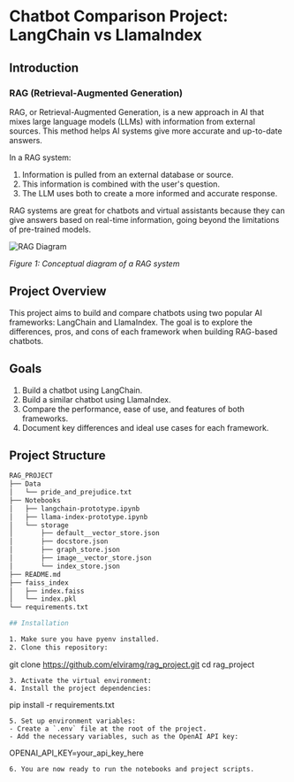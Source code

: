 # Chatbot Comparison Project: LangChain vs LlamaIndex

## Introduction

### RAG (Retrieval-Augmented Generation)

RAG, or Retrieval-Augmented Generation, is a new approach in AI that mixes large language models (LLMs) with information from external sources. This method helps AI systems give more accurate and up-to-date answers.

In a RAG system:
1. Information is pulled from an external database or source.
2. This information is combined with the user's question.
3. The LLM uses both to create a more informed and accurate response.

RAG systems are great for chatbots and virtual assistants because they can give answers based on real-time information, going beyond the limitations of pre-trained models.

![RAG Diagram](https://miro.medium.com/v2/resize:fit:1400/format:webp/1*DZwcPDr0z3QghwxG_H7qnQ.png)

*Figure 1: Conceptual diagram of a RAG system*

## Project Overview

This project aims to build and compare chatbots using two popular AI frameworks: LangChain and LlamaIndex. The goal is to explore the differences, pros, and cons of each framework when building RAG-based chatbots.

## Goals

1. Build a chatbot using LangChain.
2. Build a similar chatbot using LlamaIndex.
3. Compare the performance, ease of use, and features of both frameworks.
4. Document key differences and ideal use cases for each framework.

## Project Structure
```bash
RAG_PROJECT
├── Data
│   └── pride_and_prejudice.txt
├── Notebooks
│   ├── langchain-prototype.ipynb
│   ├── llama-index-prototype.ipynb
│   └── storage
│       ├── default__vector_store.json
│       ├── docstore.json
│       ├── graph_store.json
│       ├── image__vector_store.json
│       └── index_store.json
├── README.md
├── faiss_index
│   ├── index.faiss
│   └── index.pkl
└── requirements.txt

## Installation

1. Make sure you have pyenv installed.
2. Clone this repository:
```
git clone https://github.com/elviramg/rag_project.git cd rag_project
```
3. Activate the virtual environment:
4. Install the project dependencies:
```
pip install -r requirements.txt
```
5. Set up environment variables:
- Create a `.env` file at the root of the project.
- Add the necessary variables, such as the OpenAI API key:
  ```
  OPENAI_API_KEY=your_api_key_here
  ```
6. You are now ready to run the notebooks and project scripts.
